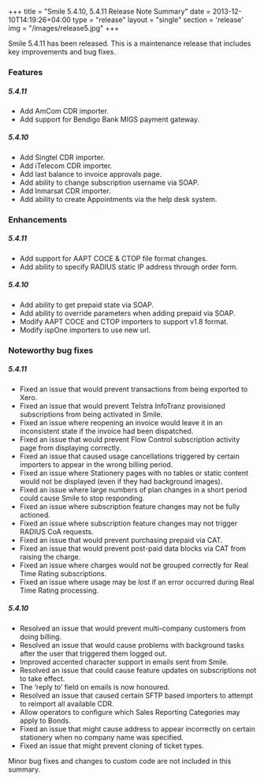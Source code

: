 +++
title = "Smile 5.4.10, 5.4.11 Release Note Summary"
date = 2013-12-10T14:19:26+04:00
type = "release"
layout = "single"
section = 'release'
img = "/images/release5.jpg"
+++

<p>Smile 5.4.11 has been released. This is a maintenance release that includes key improvements and bug fixes.</p>
<h3>Features</h3>
<h5>5.4.11</h5>
<ul>
<li>Add AmCom CDR importer.</li>
<li>Add support for Bendigo Bank MIGS payment gateway.</li>
</ul>
<h5>5.4.10</h5>
<ul>
<li>Add Singtel CDR importer.</li>
<li>Add iTelecom CDR importer.</li>
<li>Add last balance to invoice approvals page.</li>
<li>Add ability to change subscription username via SOAP.</li>
<li>Add Inmarsat CDR importer.</li>
<li>Add ability to create Appointments via the help desk system.</li>
</ul>
<h3>Enhancements</h3>
<h5>5.4.11</h5>
<ul>
<li>Add support for AAPT COCE &amp; CTOP file format changes.</li>
<li>Add ability to specify RADIUS static IP address through order form.</li>
</ul>
<h5>5.4.10</h5>
<ul>
<li>Add ability to get prepaid state via SOAP.</li>
<li>Add ability to override parameters when adding prepaid via SOAP.</li>
<li>Modify AAPT COCE and CTOP importers to support v1.8 format.</li>
<li>Modify ispOne importers to use new url.</li>
</ul>
<h3>Noteworthy bug fixes</h3>
<h5>5.4.11</h5>
<ul>
<li>Fixed an issue that would prevent transactions from being exported to Xero.</li>
<li>Fixed an issue that would prevent Telstra InfoTranz provisioned subscriptions from being activated in Smile.</li>
<li>Fixed an issue where reopening an invoice would leave it in an inconsistent state if the invoice had been dispatched.</li>
<li>Fixed an issue that would prevent Flow Control subscription activity page from displaying correctly.</li>
<li>Fixed an issue that caused usage cancellations triggered by certain importers to appear in the wrong billing period.</li>
<li>Fixed an issue where Stationery pages with no tables or static content would not be displayed (even if they had background images).</li>
<li>Fixed an issue where large numbers of plan changes in a short period could cause Smile to stop responding.</li>
<li>Fixed an issue where subscription feature changes may not be fully actioned.</li>
<li>Fixed an issue where subscription feature changes may not trigger RADIUS CoA requests.</li>
<li>Fixed an issue that would prevent purchasing prepaid via CAT.</li>
<li>Fixed an issue that would prevent post-paid data blocks via CAT from raising the charge.</li>
<li>Fixed an issue where charges would not be grouped correctly for Real Time Rating subscriptions.</li>
<li>Fixed an issue where usage may be lost if an error occurred during Real Time Rating processing.</li>
</ul>
<h5>5.4.10</h5>
<ul>
<li>Resolved an issue that would prevent multi-company customers from doing billing.</li>
<li>Resolved an issue that would cause problems with background tasks after the user that triggered them logged out.</li>
<li>Improved accented character support in emails sent from Smile.</li>
<li>Resolved an issue that could cause feature updates on subscriptions not to take effect.</li>
<li>The ‘reply to’ field on emails is now honoured.</li>
<li>Resolved an issue that caused certain SFTP based importers to attempt to reimport all available CDR.</li>
<li>Allow operators to configure which Sales Reporting Categories may apply to Bonds.</li>
<li>Fixed an issue that might cause address to appear incorrectly on certain stationery when no company name was specified.</li>
<li>Fixed an issue that might prevent cloning of ticket types.</li>
</ul>
<p>Minor bug fixes and changes to custom code are not included in this summary.</p>